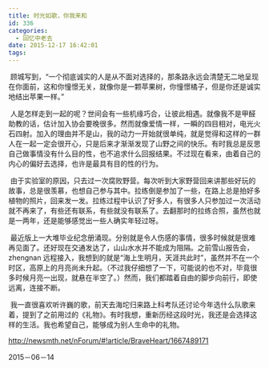 ```yaml
---
title: 时光如歌，你我来和
id: 336
categories:
  - 回忆中老去
date: 2015-12-17 16:42:01
tags:
---
```


&nbsp;顾城写到，“一个彻底诚实的人是从不面对选择的，那条路永远会清楚无二地呈现在你面前，这和你憧憬无关，就像你是一颗苹果树，你憧憬橘子，但是你还是诚实地结出苹果一样。” &nbsp;

&nbsp;人是怎样走到一起的呢？世间会有一些机缘巧合，让彼此相遇。就像我不是甲醛助教的话，估计加入协会要晚很多。然而就像爱情一样，一瞬的四目相对，电光火石四射。加入的理由并不是山，我的动力一开始就很单纯，就是觉得和这样的一群人在一起一定会很开心，只是后来才渐渐发现了山野之间的快乐。有时我总是反思自己做事情没有什么目的性，也不追求什么回报结果。不过现在看来，由着自己的内心的偏好去选择，也许是最具有目的性的行为。 &nbsp;

&nbsp;由于实验室的原因，只去过一次腐败野营。每次听到大家野营回来讲那些好玩的故事，总是很羡慕，也想自己参与其中。拉练倒是参加了一些，在路上总是拍好多植物的照片，回来发一发。拉练过程中认识了好多人，有很多人只参加过一次活动就不再来了，有些还有联系，有些就没有联系了。去翻那时的拉练合照，虽然也就是一两年，还是能够感觉出一些人确实年轻过呀。 &nbsp;

&nbsp;最近版上一大堆毕业纪念册涌现。分别就是令人伤感的事情，很多时候就是很难再见面了。还好现在交通发达了，山山水水并不能成为阻隔。之前雪山报告会，zhengnan 远程接入，我想到的就是“海上生明月，天涯共此时”，虽然并不在一个时区，高原上的月亮尚未升起。（不过我仔细想了一下，可能说的也不对，毕竟很多时候月亮一出现，就悬在半空了。）然而，我们都踏着自由的脚步向前行，即使远离，连接不断。 &nbsp;

&nbsp;我一直很喜欢听许巍的歌，前天去海坨归来路上科考队还讨论今年选什么队歌来着，提到了之前用过的《礼物》。有时我想，重新历经这段时光，我还是会选择这样的生活。我也希望自己，能够成为别人生命中的礼物。&nbsp;

http://newsmth.net/nForum/#!article/BraveHeart/1667489171

2015－06－14